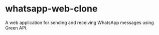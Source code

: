 # whatsapp-web-clone
A web application for sending and receiving WhatsApp messages using Green API.
